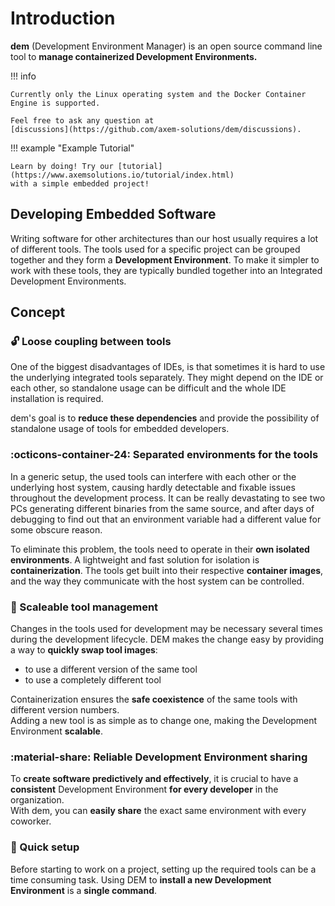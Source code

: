 # Introduction

**dem** (Development Environment Manager) is an open source command line tool to **manage 
containerized Development Environments.**

!!! info

    Currently only the Linux operating system and the Docker Container Engine is supported.

    Feel free to ask any question at
    [discussions](https://github.com/axem-solutions/dem/discussions).

!!! example "Example Tutorial"

    Learn by doing! Try our [tutorial](https://www.axemsolutions.io/tutorial/index.html) 
    with a simple embedded project!

## Developing Embedded Software

Writing software for other architectures than our host usually requires a lot of different tools.
The tools used for a specific project can be grouped together and they form a 
**Development Environment**. To make it simpler to work with these tools, they are typically bundled 
together into an Integrated Development Environments.

## Concept

### :unlock: Loose coupling between tools
One of the biggest disadvantages of IDEs, is that sometimes it is hard to use the underlying 
integrated tools separately. They might depend on the IDE or each other, so standalone usage can be 
difficult and the whole IDE installation is required.

dem's goal is to **reduce these dependencies** and provide the possibility of standalone usage of 
tools for embedded developers.

### :octicons-container-24: Separated environments for the tools
In a generic setup, the used tools can interfere with each other or the underlying host system,
causing hardly detectable and fixable issues throughout the development process. It can be really 
devastating to see two PCs generating different binaries from the same source, and after days of 
debugging to find out that an environment variable had a different value for some obscure reason. 

To eliminate this problem, the tools need to operate in their **own isolated environments**. A 
lightweight and fast solution for isolation is **containerization**. The tools get built into their 
respective **container images**, and the way they communicate with the host system can be controlled.

### :arrows_counterclockwise: Scaleable tool management
Changes in the tools used for development may be necessary several times during the development 
lifecycle. DEM makes the change easy by providing a way to **quickly swap tool images**:

- to use a different version of the same tool 
- to use a completely different tool

Containerization ensures the **safe coexistence** of the same tools with different version numbers.  
Adding a new tool is as simple as to change one, making the Development Environment **scalable**.

### :material-share: Reliable Development Environment sharing
To **create software predictively and effectively**, it is crucial to have a **consistent**
Development Environment **for every developer** in the organization.  
With dem, you can **easily share** the exact same environment with every coworker.

### :rocket: Quick setup
Before starting to work on a project, setting up the required tools can be a time consuming task. 
Using DEM to **install a new Development Environment** is a **single command**.

